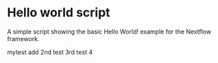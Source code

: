 Hello world script
====================

A simple script showing the basic Hello World! example for the Nextflow framework. 

mytest add
2nd test
3rd test
4

